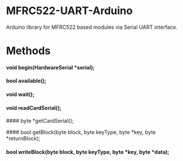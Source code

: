 MFRC522-UART-Arduino
======================

Arduino library for MFRC522 based modules via Serial UART interface.


Methods
=======

#### void begin(HardwareSerial *serial);

#### bool available();

#### void wait();

#### void readCardSerial();

#### byte *getCardSerial();

#### bool getBlock(byte block, byte keyType, byte *key, byte *returnBlock);

#### bool writeBlock(byte block, byte keyType, byte *key, byte *data);